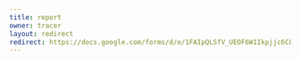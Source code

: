 ```yaml
---
title: report
owner: tracer
layout: redirect
redirect: https://docs.google.com/forms/d/e/1FAIpQLSfV_UEOF6W1Ikpjjc6C86Hm2TVASBoHNd8iD-fDU9D-TW1iiA/viewform
---
```

